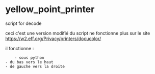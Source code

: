 # yellow_point_printer
script for decode

ceci c'est une version modifié du script ne fonctionne plus sur le site https://w2.eff.org/Privacy/printers/docucolor/

il fonctionne :

        - sous python
	- du bas vers le haut
 	- de gauche vers la droite 
